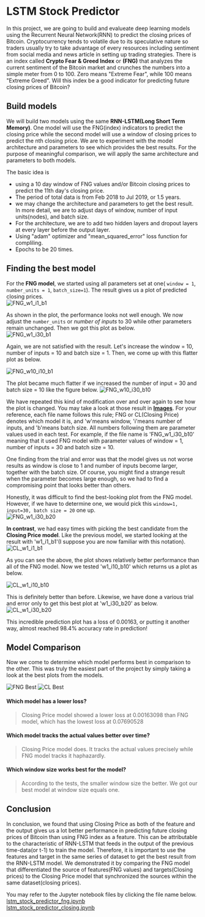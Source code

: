 # LSTM Stock Predictor 

In this project, we are going to build and evalueate deep learning models using the Recurrent Neural Network(RNN) to predict the closing prices of Bitcoin. Cryptocurrency tends to volatile due to its speculative nature so traders usually try to take advantage of every resources including sentiment from social media and news article in setting up trading strategies. There is an index called **Crypto Fear & Greed Index** or **(FNG)** that analyzes the current sentiment of the Bitcoin market and crunches the numbers into a simple meter from 0 to 100. Zero means "Extreme Fear", while 100 means "Extreme Greed". Will this index be a good indicator for predicting future closing prices of Bitcoin? 

## Build models

We will build two models using the same **RNN-LSTM(Long Short Term Memory)**. One model will use the FNG(index) indicators to predict the closing price while the second model will use a window of closing prices to predict the nth closing price. We are to experiment with the model architecture and parameters to see which provides the best results. For the purpose of meaningful comparison, we will apply the same architecture and parameters to both models.

The basic idea is 
- using a 10 day window of FNG values and/or Bitcoin closing prices to predict the 11th day's closing price.
- The period of total data is from Feb 2018 to Jul 2019, or 1.5 years.
- we may change the architecture and parameters to get the best result. In more detail, we are to adjust days of window, number of input units(nodes), and batch size.
- For the architecture, we are to add two hidden layers and dropout layers at every layer before the output layer. 
- Using "adam" optimizer and "mean_squared_error" loss function for compliling.
- Epochs to be 20 times.

## Finding the best model

For the **FNG model**, we started using all parameters set at one( `window = 1`, `number_units = 1`, `batch_size=1`). The result gives us a plot of predicted closing prices.    
![FNG_w1_i1_b1](https://github.com/coolwonny/LSTM-Stock-Predictor/blob/master/Images/FNG_w1_i1_b1.png)   

As shown in the plot, the performance looks not well enough. We now adjust the `number_units` or *number of inputs* to 30 while other parameters remain unchanged. Then we got this plot as below.    
![FNG_w1_i30_b1](https://github.com/coolwonny/LSTM-Stock-Predictor/blob/master/Images/FNG_w1_i30_b1.png) 
   
Again, we are not satisfied with the result. Let's increase the window = 10, number of inputs = 10 and batch size = 1. Then, we come up with this flatter plot as below.   

![FNG_w10_i10_b1](https://github.com/coolwonny/LSTM-Stock-Predictor/blob/master/Images/FNG_w10_i10_b1.png)

The plot became much flatter if we increased the number of input = 30 and batch size = 10 like the figure below.
![FNG_w10_i30_b10](https://github.com/coolwonny/LSTM-Stock-Predictor/blob/master/Images/FNG_w10_i30_b10.png)

We have repeated this kind of modification over and over again to see how the plot is changed. You may take a look at those result in **[Images](https://github.com/coolwonny/LSTM-Stock-Predictor/tree/master/Images)**. For your reference, each file name follows this rule; FNG or CL(Closing Price) denotes which model it is, and 'w'means window, 'i'means number of inputs, and 'b'means batch size. All numbers following them are parameter values used in each test. For example, if the file name is 'FNG_w1_i30_b10' meaning that it used FNG model with parameter values of window = 1, number of inputs = 30 and batch size = 10. 

One finding from the trial and error was that the model gives us not worse results as window is close to 1 and number of inputs become larger, together with the batch size. Of course, you might find a strange result when the parameter becomes large enough, so we had to find a compromising point that looks better than others. 

Honestly, it was difficult to find the best-looking plot from the FNG model. However, if we have to determine one, we would pick this `window=1, input=30, batch size = 20` one up.   
![FNG_w1_i30_b20](https://github.com/coolwonny/LSTM-Stock-Predictor/blob/master/Images/FNG_best_w1_i30_b20.png)   
   
**In contrast**, we had easy times with picking the best candidate from the **Closing Price model**. Like the previous model, we started looking at the result with 'w1_i1_b1'(I suppose you are now familiar with this notation).   
![CL_w1_i1_b1](https://github.com/coolwonny/LSTM-Stock-Predictor/blob/master/Images/CL_w1_i1_b1.png)   

As you can see the above, the plot shows relatively better performance than all of the FNG model. Now we tested 'w1_i10_b10' which returns us a plot as below.   

![CL_w1_i10_b10](https://github.com/coolwonny/LSTM-Stock-Predictor/blob/master/Images/CL_w1_i10_b10.png)

This is definitely better than before. Likewise, we have done a various trial and error only to get this best plot at 'w1_i30_b20' as below.
![CL_w1_i30_b20](https://github.com/coolwonny/LSTM-Stock-Predictor/blob/master/Images/CL_best_w1_i30_b20.png)

This incredible prediction plot has a loss of 0.00163, or putting it another way, almost reached 98.4% accuracy rate in prediction! 

## Model Comparison

Now we come to determine which model performs best in comparison to the other. This was truly the easiest part of the project by simply taking a look at the best plots from the models.    

![FNG Best](https://github.com/coolwonny/LSTM-Stock-Predictor/blob/master/Images/FNG_best_w1_i30_b20.png)   ![CL Best](https://github.com/coolwonny/LSTM-Stock-Predictor/blob/master/Images/CL_best_w1_i30_b20.png)

#### Which model has a lower loss?    
> Closing Price model showed a lower loss at 0.00163098 than FNG model, which has the lowest loss at 0.07690528    

#### Which model tracks the actual values better over time?     
> Closing Price model does. It tracks the actual values precisely while FNG model tracks it haphazardly.    

#### Which window size works best for the model?   
> According to the tests, the smaller window size the better. We got our best model at window size equals one.    

## Conclusion

In conclusion, we found that using Closing Price as both of the feature and the output gives us a lot better performance in predicting future closing prices of Bitcoin than using FNG index as a feature. This can be attributable to the characteristic of RNN-LSTM that feeds in the output of the previous time-data(or t-1) to train the model. Therefore, it is important to use the features and target in the same series of dataset to get the best result from the RNN-LSTM model. We demonstrated it by comparing the FNG model that differentiated the source of features(FNG values) and targets(Closing prices) to the Closing Price model that synchronized the sources within the same dataset(closing prices).
     

You may refer to the Jupyter notebook files by clicking the file name below.    
[lstm_stock_predictor_fng.ipynb](https://github.com/coolwonny/LSTM-Stock-Predictor/blob/master/lstm_stock_predictor_fng.ipynb)    
[lstm_stock_predictor_closing.ipynb](https://github.com/coolwonny/LSTM-Stock-Predictor/blob/master/lstm_stock_predictor_closing.ipynb)


